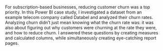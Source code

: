 For subscription-based businesses, reducing customer churn was a top priority. In this Power BI case study, I investigated a dataset from an example telecom company called Databel and analyzed their churn rates. Analyzing churn didn’t just mean knowing what the churn rate was: it was also about figuring out why customers were churning at the rate they were, and how to reduce churn. I answered these questions by creating measures and calculated columns, while simultaneously creating eye-catching report pages.
